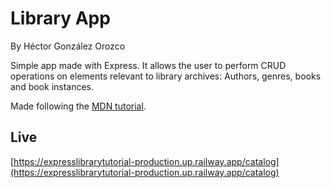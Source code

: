 # Library App
By Héctor González Orozco

Simple app made with Express.
It allows the user to perform CRUD operations on elements relevant to library archives: Authors, genres, books and book instances.

Made following the [MDN tutorial](https://developer.mozilla.org/en-US/docs/Learn/Server-side/Express_Nodejs).

## Live
[https://expresslibrarytutorial-production.up.railway.app/catalog](https://expresslibrarytutorial-production.up.railway.app/catalog)
